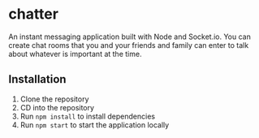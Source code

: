 # chatter
An instant messaging application built with Node and Socket.io. You can create chat rooms that you and your friends and family can enter
to talk about whatever is important at the time.

## Installation

1. Clone the repository
2. CD into the repository
3. Run `npm install` to install dependencies
4. Run `npm start` to start the application locally
